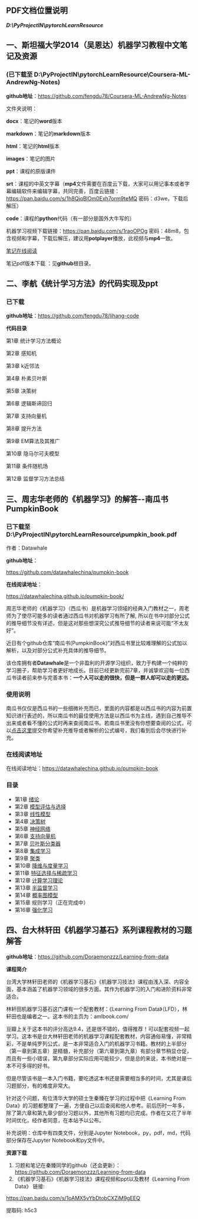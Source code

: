## PDF文档位置说明 
***D:\PyProjectIN\pytorchLearnResource***

## 一、斯坦福大学2014（吴恩达）机器学习教程中文笔记及资源
### (已下载至 D:\PyProjectIN\pytorchLearnResource\Coursera-ML-AndrewNg-Notes)

**github地址**：https://github.com/fengdu78/Coursera-ML-AndrewNg-Notes



文件夹说明：

**docx**：笔记的**word**版本

**markdown**：笔记的**markdown**版本

**html**：笔记的**html**版本

**images**：笔记的图片

**ppt**：课程的原版课件

**srt**：课程的中英文字幕（**mp4**文件需要在百度云下载，大家可以用记事本或者字幕编辑软件来编辑字幕，共同完善，百度云链接：https://pan.baidu.com/s/1h8QjqBlOm0Exh7orm9teMQ 密码：d3we，下载后解压）

**code**：课程的**python**代码（有一部分是国外大牛写的）

机器学习视频下载链接：https://pan.baidu.com/s/1raoOPOg 密码：48m8，包含视频和字幕，下载后解压，建议用**potplayer**播放，此视频与**mp4**一致。

[笔记在线阅读](http://www.ai-start.com/ml2014)

笔记pdf版本下载 ：见**github**根目录。



## 二、李航《统计学习方法》的代码实现及ppt
### 已下载
**github地址**：https://github.com/fengdu78/lihang-code

**代码目录**

第1章 统计学习方法概论

第2章 感知机

第3章 k近邻法

第4章 朴素贝叶斯

第5章 决策树

第6章 逻辑斯谛回归

第7章 支持向量机

第8章 提升方法

第9章 EM算法及其推广

第10章 隐马尔可夫模型

第11章 条件随机场

第12章 监督学习方法总结



## 三、周志华老师的《机器学习》的解答--南瓜书PumpkinBook
### 已下载至 D:\PyProjectIN\pytorchLearnResource\pumpkin_book.pdf
作者：Datawhale

**github地址**：

https://github.com/datawhalechina/pumpkin-book

**在线阅读地址**：

https://datawhalechina.github.io/pumpkin-book/

周志华老师的《机器学习》（西瓜书）是机器学习领域的经典入门教材之一，周老师为了使尽可能多的读者通过西瓜书对机器学习有所了解, 所以在书中对部分公式的推导细节没有详述，但是这对那些想深究公式推导细节的读者来说可能“不太友好”。

近日有个github仓库“南瓜书(PumpkinBook)”对西瓜书里比较难理解的公式加以解析，以及对部分公式补充具体的推导细节。

该仓库拥有者**Datawhale**是一个非盈利的开源学习组织，致力于构建一个纯粹的学习圈子，帮助学习者更好地成长。目前已经更新完前7章，并诚挚欢迎每一位西瓜书读者前来参与完善本书：**一个人可以走的很快，但是一群人却可以走的更远。**



### 使用说明

南瓜书仅仅是西瓜书的一些细微补充而已，里面的内容都是以西瓜书的内容为前置知识进行表述的，所以南瓜书的最佳使用方法是以西瓜书为主线，遇到自己推导不出来或者看不懂的公式时再来查阅南瓜书。若南瓜书里没有你想要查阅的公式，可以[点击这里](https://github.com/datawhalechina/pumpkin-book/issues)提交你希望补充推导或者解析的公式编号，我们看到后会尽快进行补充。

### 在线阅读地址

在线阅读地址：https://datawhalechina.github.io/pumpkin-book

### 目录

- 第1章 [绪论](https://datawhalechina.github.io/pumpkin-book/#/chapter1/chapter1)
- 第2章 [模型评估与选择](https://datawhalechina.github.io/pumpkin-book/#/chapter2/chapter2)
- 第3章 [线性模型](https://datawhalechina.github.io/pumpkin-book/#/chapter3/chapter3)
- 第4章 [决策树](https://datawhalechina.github.io/pumpkin-book/#/chapter4/chapter4)
- 第5章 [神经网络](https://datawhalechina.github.io/pumpkin-book/#/chapter5/chapter5)
- 第6章 [支持向量机](https://datawhalechina.github.io/pumpkin-book/#/chapter6/chapter6)
- 第7章 [贝叶斯分类器](https://datawhalechina.github.io/pumpkin-book/#/chapter7/chapter7)
- 第8章 [集成学习](https://datawhalechina.github.io/pumpkin-book/#/chapter8/chapter8)
- 第9章 [聚类](https://datawhalechina.github.io/pumpkin-book/#/chapter9/chapter9)
- 第10章 [降维与度量学习](https://datawhalechina.github.io/pumpkin-book/#/chapter10/chapter10)
- 第11章 [特征选择与稀疏学习](https://datawhalechina.github.io/pumpkin-book/#/chapter11/chapter11)
- 第12章 [计算学习理论](https://datawhalechina.github.io/pumpkin-book/#/chapter12/chapter12)
- 第13章 [半监督学习](https://datawhalechina.github.io/pumpkin-book/#/chapter13/chapter13)
- 第14章 [概率图模型](https://datawhalechina.github.io/pumpkin-book/#/chapter14/chapter14)
- 第15章 规则学习（正在完成中）
- 第16章 [强化学习](https://datawhalechina.github.io/pumpkin-book/#/chapter16/chapter16)

## 

## 四、台大林轩田《机器学习基石》系列课程教材的习题解答

**github地址**：https://github.com/Doraemonzzz/Learning-from-data

**课程简介**

台湾大学林轩田老师的《机器学习基石》《机器学习技法》课程由浅入深、内容全面，基本涵盖了机器学习领域的很多方面。其作为机器学习的入门和进阶资料非常适合。

林轩田机器学习基石这门课有一个配套教材：《Learning From Data》（LFD），林轩田也是编者之一。这本书的主页为：amlbook.com/

豆瓣上关于这本书的评分高达9.4，还是很不错的，值得推荐！可以配套视频一起学习。这本书是台大林轩田老师的机器学习课程配套教材，内容通俗易懂，非常精彩，不是单纯罗列公式，是一本非常适合入门的机器学习书籍。教材的上半部分（第一章到第五章）是精髓，补充部分（第六章到第九章）有部分章节稍显仓促，而且有一些小错误，第九章部分实际应用可能较少，但是总的来说，本书绝对是一本不可多得的好书。

但是尽管该书是一本入门书籍，要吃透这本书还是需要相当多的时间，尤其是课后习题部分，有的难度非常大。

针对这个问题，有位清华大学的硕士生秦臻在学习的过程中把《Learning From Data》的习题都整理了一遍，方便自己以后查阅和他人参考。前后历时一年多，除了第六章和第九章少部分习题以外，其他所有习题均已完成。作者在又花了半年时间优化，经作者同意，在本站予以公布。



补充说明：仓库中有四类文件，分别是Jupyter Notebook，py，pdf，md，代码部分保存在Jupyter Notebook和py文件中。

**资源下载**

1. 习题和笔记在秦臻同学的github（还会更新）：
   https://github.com/Doraemonzzz/Learning-from-data
2. 《机器学习基石》《机器学习技法》课程视频和ppt以及教材《Learning From Data》
   链接:

 https://pan.baidu.com/s/1oAMX5vYbDtobCXZiM9gEEQ

提取码: h5c3